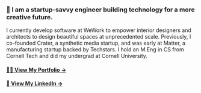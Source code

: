 ### 🎈 I am a startup-savvy engineer building technology for a more creative future. 

I currently develop software at WeWork to empower interior designers and architects to design beautiful spaces at unprecedented scale. Previously, I co-founded Crater, a synthetic media startup, and was early at Matter, a manufacturing startup backed by Techstars. I hold an M.Eng in CS from Cornell Tech and did my undergrad at Cornell University.

#### [👨‍🚀 View My Portfolio →](https://arpitsheth.com)
#### [💼 View My LinkedIn →](https://linkedin.com/in/shetharp)

<!--
**shetharp/shetharp** is a ✨ _special_ ✨ repository because its `README.md` (this file) appears on your GitHub profile.

Here are some ideas to get you started:

- 🔭 I’m currently working on ...
- 🌱 I’m currently learning ...
- 👯 I’m looking to collaborate on ...
- 🤔 I’m looking for help with ...
- 💬 Ask me about ...
- 📫 How to reach me: ...
- 😄 Pronouns: ...
- ⚡ Fun fact: ...
-->
